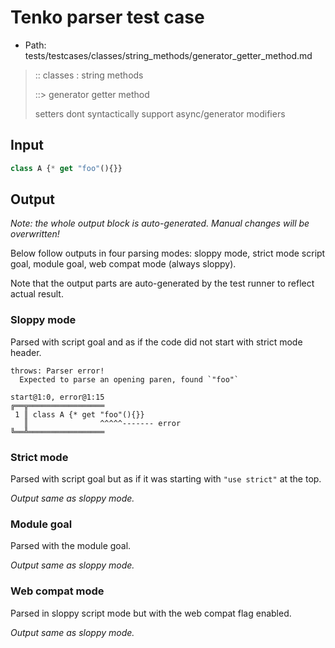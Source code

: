 # Tenko parser test case

- Path: tests/testcases/classes/string_methods/generator_getter_method.md

> :: classes : string methods
>
> ::> generator getter method
>
> setters dont syntactically support async/generator modifiers

## Input

`````js
class A {* get "foo"(){}}
`````

## Output

_Note: the whole output block is auto-generated. Manual changes will be overwritten!_

Below follow outputs in four parsing modes: sloppy mode, strict mode script goal, module goal, web compat mode (always sloppy).

Note that the output parts are auto-generated by the test runner to reflect actual result.

### Sloppy mode

Parsed with script goal and as if the code did not start with strict mode header.

`````
throws: Parser error!
  Expected to parse an opening paren, found `"foo"`

start@1:0, error@1:15
╔══╦═════════════════
 1 ║ class A {* get "foo"(){}}
   ║                ^^^^^------- error
╚══╩═════════════════

`````

### Strict mode

Parsed with script goal but as if it was starting with `"use strict"` at the top.

_Output same as sloppy mode._

### Module goal

Parsed with the module goal.

_Output same as sloppy mode._

### Web compat mode

Parsed in sloppy script mode but with the web compat flag enabled.

_Output same as sloppy mode._
